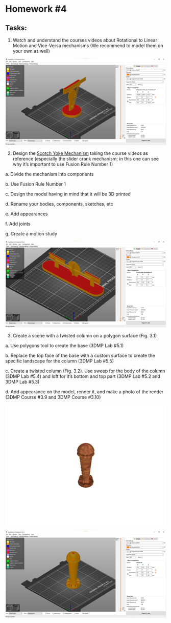 # Homework #4

## Tasks:
1. Watch and understand the courses videos about Rotational to Linear Motion and Vice-Versa mechanisms (We recommend to model them on your own as well)

![Crank-and-slotted-link-mechanism](Crank-and-slotted-link-mechanism.png)


2. Design the [Scotch Yoke Mechanism](https://www.youtube.com/watch?v=HhX-8RyP214) taking the course videos as reference (especially the slider crank mechanism; in this one can see why it’s important to use Fusion Rule Number 1)

  a. Divide the mechanism into components

  b. Use Fusion Rule Number 1

  c. Design the model having in mind that it will be 3D printed

  d. Rename your bodies, components, sketches, etc

  e. Add appearances

  f. Add joints

  g. Create a motion study

![Scotch-yoke-mechanism](Scotch-yoke-mechanism.png)


  3. Create a scene with a twisted column on a polygon surface (Fig. 3.1)

  a. Use polygons tool to create the base (3DMP Lab #5.1)

  b. Replace the top face of the base with a custom surface to create the specific landscape for the column (3DMP Lab #5.5)

  c. Create a twisted column (Fig. 3.2). Use sweep for the body of the column (3DMP Lab #5.4) and loft for it’s bottom and top part (3DMP Lab #5.2 and 3DMP Lab #5.3)

  d. Add appearance on the model, render it, and make a photo of the render (3DMP Course #3.9 and 3DMP Course #3.10)

![Column-render](Column-render.png)

![Column](Column.png)
